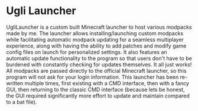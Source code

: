 # Ugli Launcher
UgliLauncher is a custom built Minecraft launcher to host various modpacks made by me. The launcher allows installing/launching custom modpacks while facilitating automatic modpack updating for a seamless multiplayer experience, along with having the ability to add patches and modify game config files on launch for personalized settings. It also features an automatic update functionality to the program so that users don't have to be burdened with constantly checking for updates themselves. It all just works! All modpacks are passed directly to the official Minecraft launcher, so this program will not ask for your login information. This launcher has been re-written multiple times, first existing with a CMD interface, then with a fancy GUI, then returning to the classic CMD interface (because lets be honest, the GUI required significantly more effort to update and maintain compared to a bat file).

